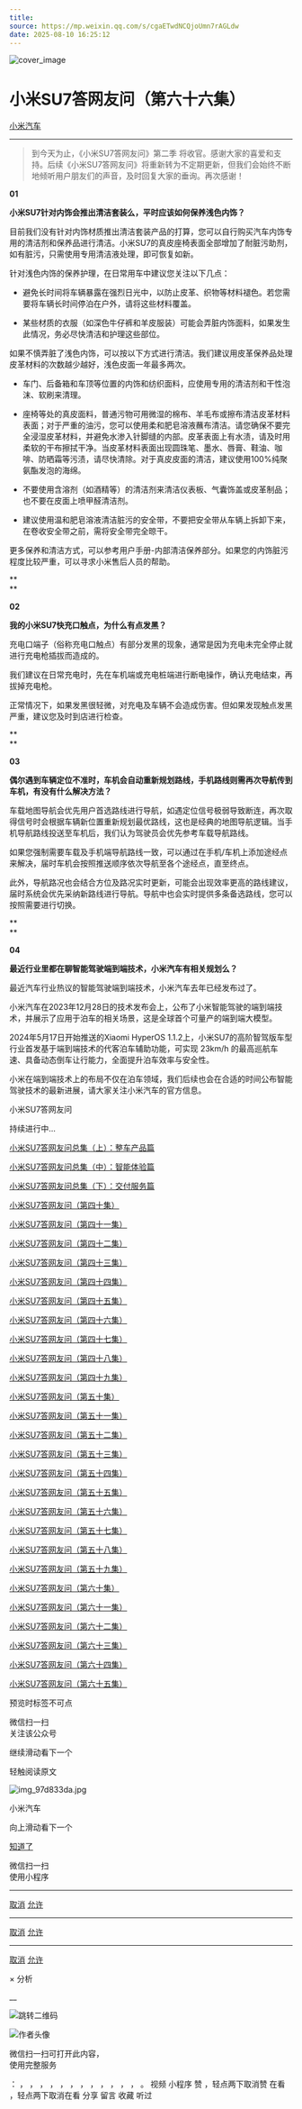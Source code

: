 ```yaml
---
title: 
source: https://mp.weixin.qq.com/s/cgaETwdNCQjoUmn7rAGLdw
date: 2025-08-10 16:25:12
---
```


![cover_image](images/img_e5a1b027.jpg)


#  小米SU7答网友问（第六十六集）


[ 小米汽车 ](<javascript:void\(0\);>)

______

  

> 到今天为止，《小米SU7答网友问》第二季 将收官。感谢大家的喜爱和支持。后续《小米SU7答网友问》将重新转为不定期更新，但我们会始终不断地倾听用户朋友们的声音，及时回复大家的垂询。再次感谢！

  

****01****

**小米SU7针对内饰会推出清洁套装么，平时应该如何保养浅色内饰？**

目前我们没有针对内饰材质推出清洁套装产品的打算，您可以自行购买汽车内饰专用的清洁剂和保养品进行清洁。小米SU7的真皮座椅表面全部增加了耐脏污助剂，如有脏污，只需使用专用清洁液处理，即可恢复如新。

针对浅色内饰的保养护理，在日常用车中建议您关注以下几点：

  * 避免长时间将车辆暴露在强烈日光中，以防止皮革、织物等材料褪色。若您需要将车辆长时间停泊在户外，请将这些材料覆盖。

  * 某些材质的衣服（如深色牛仔裤和羊皮服装）可能会弄脏内饰面料，如果发生此情况，务必尽快清洁和护理这些部位。

如果不慎弄脏了浅色内饰，可以按以下方式进行清洁。我们建议用皮革保养品处理皮革材料的次数越少越好，浅色皮面一年最多两次。

  * 车门、后备箱和车顶等位置的内饰和纺织面料，应使用专用的清洁剂和干性泡沫、软刷来清理。

  * 座椅等处的真皮面料，普通污物可用微湿的棉布、羊毛布或擦布清洁皮革材料表面；对于严重的油污，您可以使用柔和肥皂溶液蘸布清洁。请您确保不要完全浸湿皮革材料，并避免水渗入针脚缝的内部。皮革表面上有水渍，请及时用柔软的干布擦拭干净。当皮革材料表面出现圆珠笔、墨水、唇膏、鞋油、咖啡、防晒霜等污渍，请尽快清除。对于真皮皮面的清洁，建议使用100%纯聚氨酯发泡的海绵。

  * 不要使用含溶剂（如酒精等）的清洁剂来清洁仪表板、气囊饰盖或皮革制品；也不要在皮面上喷甲醛清洁剂。

  * 建议使用温和肥皂溶液清洁脏污的安全带，不要把安全带从车辆上拆卸下来，在卷收安全带之前，需将安全带完全晾干。

更多保养和清洁方式，可以参考用户手册-内部清洁保养部分。如果您的内饰脏污程度比较严重，可以寻求小米售后人员的帮助。

**  
**

**02**

**我的小米SU7快充口触点，为什么有点发黑？**

充电口端子（俗称充电口触点）有部分发黑的现象，通常是因为充电未完全停止就进行充电枪插拔而造成的。

我们建议在日常充电时，先在车机端或充电桩端进行断电操作，确认充电结束，再拔掉充电枪。

正常情况下，如果发黑很轻微，对充电及车辆不会造成伤害。但如果发现触点发黑严重，建议您及时到店进行检查。

**  
**

**03**

**偶尔遇到车辆定位不准时，车机会自动重新规划路线，手机路线则需再次导航传到车机，有没有什么解决方法？**

车载地图导航会优先用户首选路线进行导航，如遇定位信号极弱导致断连，再次取得信号时会根据车辆新位置重新规划最优路线，这也是经典的地图导航逻辑。当手机导航路线投送至车机后，我们认为驾驶员会优先参考车载导航路线。

如果您强制需要车载及手机端导航路线一致，可以通过在手机/车机上添加途经点来解决，届时车机会按照推送顺序依次导航至各个途经点，直至终点。

此外，导航路况也会结合方位及路况实时更新，可能会出现效率更高的路线建议，届时系统会优先采纳新路线进行导航。导航中也会实时提供多条备选路线，您可以按照需要进行切换。

**  
**

**04**

**最近行业里都在聊智能驾驶端到端技术，小米汽车有相关规划么？**

最近汽车行业热议的智能驾驶端到端技术，小米汽车去年已经发布过了。

小米汽车在2023年12月28日的技术发布会上，公布了小米智能驾驶的端到端技术，并展示了应用于泊车的相关场景，这是全球首个可量产的端到端大模型。

2024年5月17日开始推送的Xiaomi HyperOS 1.1.2上，小米SU7的高阶智驾版车型行业首发基于端到端技术的代客泊车辅助功能，可实现 23km/h 的最高巡航车速、具备动态倒车让行能力，全面提升泊车效率与安全性。

小米在端到端技术上的布局不仅在泊车领域，我们后续也会在合适的时间公布智能驾驶技术的最新进展，请大家关注小米汽车的官方信息。

小米SU7答网友问

持续进行中…

[小米SU7答网友问总集（上）：整车产品篇](<http://mp.weixin.qq.com/s?__biz=MzkyNzU3MDI3Nw==&mid=2247489972&idx=1&sn=b8c58d29e1da2eb08549f48262d2fcce&chksm=c22759bef550d0a88c50e70ab4bc59b26ab31ee5e634a52694ee0cc28f08979a4662fe598032&scene=21#wechat_redirect>)

[小米SU7答网友问总集（中）：智能体验篇](<http://mp.weixin.qq.com/s?__biz=MzkyNzU3MDI3Nw==&mid=2247490580&idx=1&sn=c0e685b4d60f817a799fd4594ab294ad&chksm=c2275c1ef550d508549e791b5b0d076288f55ee40a8145ea3642e6f9166aedba8b267cb11051&scene=21#wechat_redirect>)

[小米SU7答网友问总集（下）：交付服务篇](<http://mp.weixin.qq.com/s?__biz=MzkyNzU3MDI3Nw==&mid=2247490603&idx=1&sn=88ef8375987c8a7be5c1bc6b8a42e9f6&chksm=c2275c21f550d537cbed33f14c6062f066a768b19efdaa1fd3b67dc17c1abe494d5cffa15124&scene=21#wechat_redirect>)

[小米SU7答网友问（第四十集）](<http://mp.weixin.qq.com/s?__biz=MzkyNzU3MDI3Nw==&mid=2247490643&idx=1&sn=213f175676280f7958bace8d6d467568&chksm=c2275c59f550d54f201060f9c4c7dd8be6c6bd2737d38aa16cc3ccb85f8b7fd9598e0def18f8&scene=21#wechat_redirect>)

[小米SU7答网友问（第四十一集）](<http://mp.weixin.qq.com/s?__biz=MzkyNzU3MDI3Nw==&mid=2247490710&idx=1&sn=56d9b707c60ba5be5457d884f1013f88&chksm=c2275c9cf550d58a249cdd7bf8ea554d1b19869171a8addb307c4ab9daf17ae6f1a8ec8a190d&scene=21#wechat_redirect>)  

[小米SU7答网友问（第四十二集）](<http://mp.weixin.qq.com/s?__biz=MzkyNzU3MDI3Nw==&mid=2247490735&idx=1&sn=70a61bb524c263198c3db73cd0f4db6c&chksm=c2275ca5f550d5b3eacbf734b503cfdde5466232420a627886309ae897b7ae6cecdea1acc52a&scene=21#wechat_redirect>)

[小米SU7答网友问（第四十三集）](<http://mp.weixin.qq.com/s?__biz=MzkyNzU3MDI3Nw==&mid=2247490743&idx=1&sn=bffffaf2e910fc0e666a7648ed694fe5&chksm=c2275cbdf550d5ab1bf4c1d6b82c5a1f3b5206ee1a1d05198ae7a8f1af4d59f839dc34fd6ad2&scene=21#wechat_redirect>)

[小米SU7答网友问（第四十四集）](<http://mp.weixin.qq.com/s?__biz=MzkyNzU3MDI3Nw==&mid=2247490748&idx=1&sn=6160b9038c5209a9e64153ebcb2d3807&chksm=c2275cb6f550d5a0e14bab2b01483fad1bcee53889419e318e91d5768d3952c1c7b30ad0e185&scene=21#wechat_redirect>)

[小米SU7答网友问（第四十五集）](<http://mp.weixin.qq.com/s?__biz=MzkyNzU3MDI3Nw==&mid=2247494797&idx=1&sn=a97b403a4ff07ba213987e171f50119b&chksm=c224ac87f5532591b05a0ee18ef74c9372a10feb14481925ce4f496e9e11ef2f8d4b59336092&scene=21#wechat_redirect>)

[小米SU7答网友问（第四十六集）](<http://mp.weixin.qq.com/s?__biz=MzkyNzU3MDI3Nw==&mid=2247496002&idx=1&sn=581d0d1142d93ce150fea3965895558c&chksm=c224b148f553385e5f55cf9d7371f2db2fb70c3b8abb72b00774d4ffd446d16babcf1186ac00&scene=21#wechat_redirect>)

[小米SU7答网友问（第四十七集）](<http://mp.weixin.qq.com/s?__biz=MzkyNzU3MDI3Nw==&mid=2247496007&idx=1&sn=6a421c3b17cc1c65329d05cb32d9623c&chksm=c224b14df553385b03ed46354e48060b3936c02ef2eb6fc0525f42f293750ed873268571d202&scene=21#wechat_redirect>)

[小米SU7答网友问（第四十八集）](<http://mp.weixin.qq.com/s?__biz=MzkyNzU3MDI3Nw==&mid=2247496032&idx=1&sn=55195b432d452da064fcef7d5974a10f&chksm=c224b16af553387ccad87fac4f24947fa2d47458f9582f2346f5e289a8e7eb26a0347b2b811f&scene=21#wechat_redirect>)

[小米SU7答网友问（第四十九集）](<http://mp.weixin.qq.com/s?__biz=MzkyNzU3MDI3Nw==&mid=2247496197&idx=2&sn=20d2997ddaa8b4acd48320f29c065d02&chksm=c224b20ff5533b1970b474d54e1c45dc70270641db75757bc54f82d4eb96112b4acb25ec8ed3&scene=21#wechat_redirect>)

[小米SU7答网友问（第五十集）](<http://mp.weixin.qq.com/s?__biz=MzkyNzU3MDI3Nw==&mid=2247496220&idx=2&sn=8e78ba969d5a735cdcb52f80ed1ff8f4&chksm=c224b216f5533b002a0f73b964f8bc4c6789e5394dbab1a39f114d627bbe28bfcc054d08e868&scene=21#wechat_redirect>)

[小米SU7答网友问（第五十一集）](<http://mp.weixin.qq.com/s?__biz=MzkyNzU3MDI3Nw==&mid=2247496229&idx=2&sn=205628e113bd59563b8fe2132e536723&chksm=c224b22ff5533b39d44cd21f0e85fe29d7cc19e6541ccfbd8167999fddededf1f47f0144005a&scene=21#wechat_redirect>)

[小米SU7答网友问（第五十二集）](<http://mp.weixin.qq.com/s?__biz=MzkyNzU3MDI3Nw==&mid=2247496282&idx=2&sn=47a3e261e951d6f3ab3d32aed082b87a&chksm=c224b250f5533b46ffe02af67695f42360ad3edc1633fe9908efe07ece32baefbd5c7dae856b&scene=21#wechat_redirect>)

[小米SU7答网友问（第五十三集）](<http://mp.weixin.qq.com/s?__biz=MzkyNzU3MDI3Nw==&mid=2247496286&idx=1&sn=338b1ac90677a8dff55e43361658ec8e&chksm=c224b254f5533b42f34681c6d20794a0dff7bf8f3e7f35828d9b6d8d538d924f88949577b67f&scene=21#wechat_redirect>)

[小米SU7答网友问（第五十四集）](<http://mp.weixin.qq.com/s?__biz=MzkyNzU3MDI3Nw==&mid=2247496291&idx=1&sn=c8034dd43f1eab55c8c787131c82a81c&chksm=c224b269f5533b7f804d8eaaee982f6350e000b81a16b735b363f2cddc12e02c39157a1bd9d5&scene=21#wechat_redirect>)

[小米SU7答网友问（第五十五集）](<http://mp.weixin.qq.com/s?__biz=MzkyNzU3MDI3Nw==&mid=2247496295&idx=1&sn=0154fdb6e96799d53aa9650c55e0a7b3&chksm=c224b26df5533b7b3a5f79dda08eb4db2645d19796447c89850a61a5f18454338883a09c699a&scene=21#wechat_redirect>)

[小米SU7答网友问（第五十六集）](<http://mp.weixin.qq.com/s?__biz=MzkyNzU3MDI3Nw==&mid=2247496301&idx=1&sn=693cd3bf9e6ebd6e786e7954c4a54d2b&chksm=c224b267f5533b71beb167a4cbcfb74da91bfb970f6233c3d729b7ef0a2f766764bcfc6d861d&scene=21#wechat_redirect>)

[小米SU7答网友问（第五十七集）](<http://mp.weixin.qq.com/s?__biz=MzkyNzU3MDI3Nw==&mid=2247496307&idx=1&sn=5e54c73955cbe723bc7bd2b166b1b89e&chksm=c224b279f5533b6f6086fa0a188746749f93e1694da1eeed0792a7c815fd79ecffe5dbb4d90a&scene=21#wechat_redirect>)

[小米SU7答网友问（第五十八集）](<http://mp.weixin.qq.com/s?__biz=MzkyNzU3MDI3Nw==&mid=2247496314&idx=2&sn=9b56033d82836fc6528c36e5a53cf0e8&chksm=c224b270f5533b662a8d92612a43e53790adb94443ef8f3399a2c5bcad6f97ab14c4d4dd8c65&scene=21#wechat_redirect>)

[小米SU7答网友问（第五十九集）](<http://mp.weixin.qq.com/s?__biz=MzkyNzU3MDI3Nw==&mid=2247496334&idx=2&sn=f94b71afc1c375a3bb272b5b58413ac6&chksm=c224b284f5533b926f371534c2a7ac665948630edd4043d62d65634e17e6513f448803bc09a6&scene=21#wechat_redirect>)

[小米SU7答网友问（第六十集）](<http://mp.weixin.qq.com/s?__biz=MzkyNzU3MDI3Nw==&mid=2247496343&idx=2&sn=f9fb0417e91c27bb56bca004782933e2&chksm=c224b29df5533b8b3f54e292ffe7ca3d0b1d46e4b1f19616965e99767eb131be070042df6b01&scene=21#wechat_redirect>)

[小米SU7答网友问（第六十一集）](<http://mp.weixin.qq.com/s?__biz=MzkyNzU3MDI3Nw==&mid=2247496368&idx=1&sn=ab0ff55f2076b79349aa1968ea7e01dc&chksm=c224b2baf5533bac4da5e3537330796dd0f2eddf1bedcc4523954fa451ad5644fbcac3f3831a&scene=21#wechat_redirect>)

[小米SU7答网友问（第六十二集）](<http://mp.weixin.qq.com/s?__biz=MzkyNzU3MDI3Nw==&mid=2247497034&idx=1&sn=31c6e5ee21038008f69626f8a86c2be9&chksm=c224b540f5533c56776c271d5715b4bfabb3bd799e8c0439a5a116989a4bb839ef34b33f8e8f&scene=21#wechat_redirect>)

[小米SU7答网友问（第六十三集）](<http://mp.weixin.qq.com/s?__biz=MzkyNzU3MDI3Nw==&mid=2247497058&idx=1&sn=0b887f2c2df940dd828f2209ff7a7284&chksm=c224b568f5533c7ee022556d8ee6ebf135fce98a7741188c2b186ecf502c12b70cac94fbf894&scene=21#wechat_redirect>)

[小米SU7答网友问（第六十四集）](<http://mp.weixin.qq.com/s?__biz=MzkyNzU3MDI3Nw==&mid=2247497067&idx=1&sn=9a653701ec9bc3c6059d8a2d33d87609&chksm=c224b561f5533c77a1490b7cd7d21cc411068fa16245a6e2277e19d736cb9ac5c68c61a66d56&scene=21#wechat_redirect>)

[小米SU7答网友问（第六十五集）](<http://mp.weixin.qq.com/s?__biz=MzkyNzU3MDI3Nw==&mid=2247497072&idx=1&sn=a31c6a23ce4eaecb4baf26a61eb9a990&chksm=c224b57af5533c6c3c3814a074ab97b4e30bb79a9353b446ee19804632360c7bb07c5a452a32&scene=21#wechat_redirect>)

  

[](<>)[](<>)

  

预览时标签不可点

微信扫一扫  
关注该公众号

继续滑动看下一个

轻触阅读原文

![img_97d833da.jpg](images/img_97d833da.jpg)

小米汽车 

向上滑动看下一个

[知道了](<javascript:;>)

微信扫一扫  
使用小程序

****

[取消](<javascript:void\(0\);>) [允许](<javascript:void\(0\);>)

****

[取消](<javascript:void\(0\);>) [允许](<javascript:void\(0\);>)

****

[取消](<javascript:void\(0\);>) [允许](<javascript:void\(0\);>)

× 分析

__

![跳转二维码]()

![作者头像](images/img_97d833da.jpg)

微信扫一扫可打开此内容，  
使用完整服务

： ， ， ， ， ， ， ， ， ， ， ， ， 。 视频 小程序 赞 ，轻点两下取消赞 在看 ，轻点两下取消在看 分享 留言 收藏 听过
